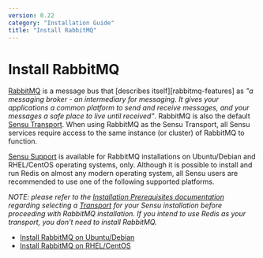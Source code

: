 ```yaml
---
version: 0.22
category: "Installation Guide"
title: "Install RabbitMQ"
---
```


# Install RabbitMQ

[RabbitMQ][1] is a message bus that [describes itself][rabbitmq-features] as _"a
messaging broker - an intermediary for messaging. It gives your applications a
common platform to send and receive messages, and your messages a safe place to
live until received"_. RabbitMQ is also the default [Sensu Transport][3]. When
using RabbitMQ as the Sensu Transport, all Sensu services require access to the
same instance (or cluster) of RabbitMQ to function.

[Sensu Support][4] is available for RabbitMQ installations on Ubuntu/Debian and
RHEL/CentOS operating systems, only. Although it is possible to install and run
Redis on almost any modern operating system, all Sensu users are recommended to
use one of the following supported platforms.

_NOTE: please refer to the [Installation Prerequisites documentation][5]
regarding selecting a [Transport][3] for your Sensu installation before
proceeding with RabbitMQ installation. If you intend to use Redis as your
transport, you don't need to install RabbitMQ._

- [Install RabbitMQ on Ubuntu/Debian](install-rabbitmq-on-ubuntu-debian)
- [Install RabbitMQ on RHEL/CentOS](install-rabbitmq-on-rhel-centos)

[1]:  http://www.rabbitmq.com/
[2]:  http://www.rabbitmq.com/features.html
[3]:  transport
[4]:  https://sensuapp.org/support
[5]:  installation-prerequisites#selecting-a-transport
